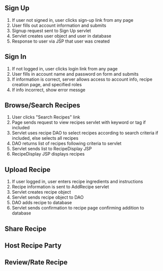 ## Sign Up
1. If user not signed in, user clicks sign-up link from any page
2. User fills out account information and submits
3. Signup request sent to Sign Up servlet
4. Servlet creates user object and user in database
5. Response to user via JSP that user was created

## Sign In
1. If not logged in, user clicks login link from any page
2. User fills in account name and password on form and submits
3. If information is correct, server allows access to account info, recipe
creation page, and specified roles
4. If info incorrect, show error messge

## Browse/Search Recipes
1. User clicks "Search Recipes" link
2. Page sends request to view recipes servlet with keyword or tag if included
3. Servlet uses recipe DAO to select recipes according to search criteria
if included, else selects all recipes
4. DAO returns list of recipes following criteria to servlet
5. Servlet sends list to RecipeDisplay JSP
6. RecipeDisplay JSP displays recipes

## Upload Recipe
1. If user logged in, user enters recipe ingredients and instructions
2. Recipe information is sent to AddRecipe servlet
3. Servlet creates recipe object
4. Servlet sends recipe object to DAO
5. DAO adds recipe to database
6. Servlet sends confirmation to recipe page confirming addition to database

## Share Recipe

## Host Recipe Party

## Review/Rate Recipe